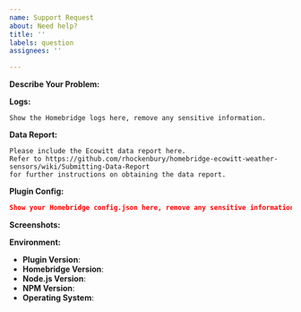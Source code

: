 ```yaml
---
name: Support Request
about: Need help?
title: ''
labels: question
assignees: ''

---
```


<!-- You must use the issue template below when submitting a support request -->

**Describe Your Problem:**

<!-- A clear and concise description of what problem you are trying to solve. -->

**Logs:**

```
Show the Homebridge logs here, remove any sensitive information.
```

**Data Report:**

```
Please include the Ecowitt data report here.
Refer to https://github.com/rhockenbury/homebridge-ecowitt-weather-sensors/wiki/Submitting-Data-Report
for further instructions on obtaining the data report.
```

**Plugin Config:**

```json
Show your Homebridge config.json here, remove any sensitive information.
```

**Screenshots:**

<!-- If applicable, add screenshots to help explain your problem. -->

**Environment:**

* **Plugin Version**:
* **Homebridge Version**: <!-- homebridge -V -->
* **Node.js Version**: <!-- node -v -->
* **NPM Version**: <!-- npm -v -->
* **Operating System**: <!-- Raspbian / Ubuntu / Debian / Windows / macOS / Docker / hb-service -->

<!-- Click the "Preview" tab before you submit to ensure the formatting is correct. -->
